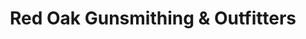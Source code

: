 ---
title: "Red Oak Gunsmithing & Outfitters"
url: /onaway/red-oak-gunsmithing-and-outfitters/
shop: weapons
---